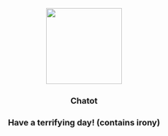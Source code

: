 <p align="center">
    <img src="https://raw.githubusercontent.com/PokeAPI/sprites/master/sprites/pokemon/441.png" width="150" height="150">
</p>
<h3 align="center"> <b>Chatot</b></h3>
<h3 align="center">Have a terrifying day! (contains irony)</h3>
